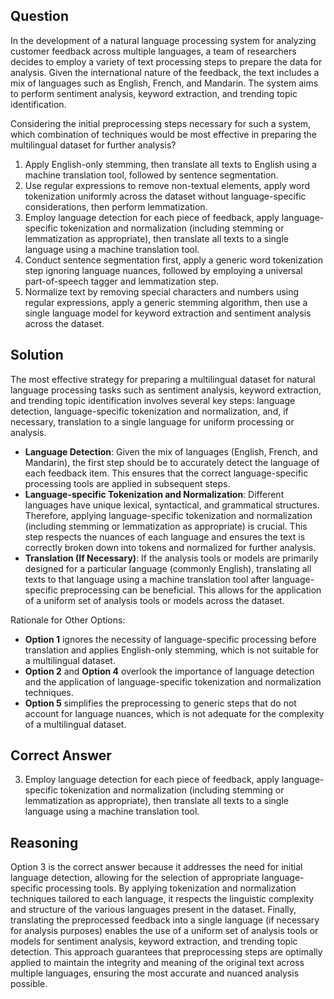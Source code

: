 ## Question
In the development of a natural language processing system for analyzing customer feedback across multiple languages, a team of researchers decides to employ a variety of text processing steps to prepare the data for analysis. Given the international nature of the feedback, the text includes a mix of languages such as English, French, and Mandarin. The system aims to perform sentiment analysis, keyword extraction, and trending topic identification.

Considering the initial preprocessing steps necessary for such a system, which combination of techniques would be most effective in preparing the multilingual dataset for further analysis?

1. Apply English-only stemming, then translate all texts to English using a machine translation tool, followed by sentence segmentation.
2. Use regular expressions to remove non-textual elements, apply word tokenization uniformly across the dataset without language-specific considerations, then perform lemmatization.
3. Employ language detection for each piece of feedback, apply language-specific tokenization and normalization (including stemming or lemmatization as appropriate), then translate all texts to a single language using a machine translation tool.
4. Conduct sentence segmentation first, apply a generic word tokenization step ignoring language nuances, followed by employing a universal part-of-speech tagger and lemmatization step.
5. Normalize text by removing special characters and numbers using regular expressions, apply a generic stemming algorithm, then use a single language model for keyword extraction and sentiment analysis across the dataset.

## Solution

The most effective strategy for preparing a multilingual dataset for natural language processing tasks such as sentiment analysis, keyword extraction, and trending topic identification involves several key steps: language detection, language-specific tokenization and normalization, and, if necessary, translation to a single language for uniform processing or analysis.

- **Language Detection**: Given the mix of languages (English, French, and Mandarin), the first step should be to accurately detect the language of each feedback item. This ensures that the correct language-specific processing tools are applied in subsequent steps.
- **Language-specific Tokenization and Normalization**: Different languages have unique lexical, syntactical, and grammatical structures. Therefore, applying language-specific tokenization and normalization (including stemming or lemmatization as appropriate) is crucial. This step respects the nuances of each language and ensures the text is correctly broken down into tokens and normalized for further analysis.
- **Translation (If Necessary)**: If the analysis tools or models are primarily designed for a particular language (commonly English), translating all texts to that language using a machine translation tool after language-specific preprocessing can be beneficial. This allows for the application of a uniform set of analysis tools or models across the dataset.

Rationale for Other Options:
- **Option 1** ignores the necessity of language-specific processing before translation and applies English-only stemming, which is not suitable for a multilingual dataset.
- **Option 2** and **Option 4** overlook the importance of language detection and the application of language-specific tokenization and normalization techniques.
- **Option 5** simplifies the preprocessing to generic steps that do not account for language nuances, which is not adequate for the complexity of a multilingual dataset.

## Correct Answer

3. Employ language detection for each piece of feedback, apply language-specific tokenization and normalization (including stemming or lemmatization as appropriate), then translate all texts to a single language using a machine translation tool.

## Reasoning

Option 3 is the correct answer because it addresses the need for initial language detection, allowing for the selection of appropriate language-specific processing tools. By applying tokenization and normalization techniques tailored to each language, it respects the linguistic complexity and structure of the various languages present in the dataset. Finally, translating the preprocessed feedback into a single language (if necessary for analysis purposes) enables the use of a uniform set of analysis tools or models for sentiment analysis, keyword extraction, and trending topic detection. This approach guarantees that preprocessing steps are optimally applied to maintain the integrity and meaning of the original text across multiple languages, ensuring the most accurate and nuanced analysis possible.